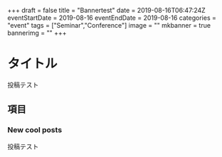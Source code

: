 +++
draft =  false
title =  "Bannertest"
date = 2019-08-16T06:47:24Z
eventStartDate = 2019-08-16
eventEndDate = 2019-08-16
categories = "event"
tags = ["Seminar","Conference"]
image = ""
mkbanner = true
bannerimg = ""
+++

# タイトル
投稿テスト
## 項目

### New cool posts
投稿テスト